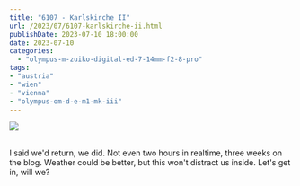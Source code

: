 ```yaml
---
title: "6107 - Karlskirche II"
url: /2023/07/6107-karlskirche-ii.html
publishDate: 2023-07-10 18:00:00
date: 2023-07-10
categories:
  - "olympus-m-zuiko-digital-ed-7-14mm-f2-8-pro"
tags:
- "austria"
- "wien"
- "vienna"
- "olympus-om-d-e-m1-mk-iii"
---
```

<div class="container">
<div class="center"><a target="_blank" href="https://d25zfm9zpd7gm5.cloudfront.net/1200x1200/2020/20200308_130254_lr.jpg"><img class="webfeedsFeaturedVisual" src="https://d25zfm9zpd7gm5.cloudfront.net/0600x0600/2020/20200308_130254_lr.jpg" /></a></div>
</div>
<br />

I said we'd return, we did. Not even two hours in realtime,
three weeks on the blog. Weather could be better, but this
won't distract us inside. Let's get in, will we?
